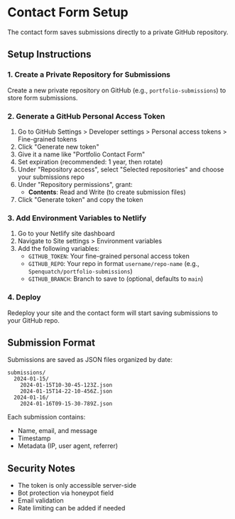 # Contact Form Setup

The contact form saves submissions directly to a private GitHub repository.

## Setup Instructions

### 1. Create a Private Repository for Submissions
Create a new private repository on GitHub (e.g., `portfolio-submissions`) to store form submissions.

### 2. Generate a GitHub Personal Access Token
1. Go to GitHub Settings > Developer settings > Personal access tokens > Fine-grained tokens
2. Click "Generate new token"
3. Give it a name like "Portfolio Contact Form"
4. Set expiration (recommended: 1 year, then rotate)
5. Under "Repository access", select "Selected repositories" and choose your submissions repo
6. Under "Repository permissions", grant:
   - **Contents**: Read and Write (to create submission files)
7. Click "Generate token" and copy the token

### 3. Add Environment Variables to Netlify
1. Go to your Netlify site dashboard
2. Navigate to Site settings > Environment variables
3. Add the following variables:
   - `GITHUB_TOKEN`: Your fine-grained personal access token
   - `GITHUB_REPO`: Your repo in format `username/repo-name` (e.g., `Spenquatch/portfolio-submissions`)
   - `GITHUB_BRANCH`: Branch to save to (optional, defaults to `main`)

### 4. Deploy
Redeploy your site and the contact form will start saving submissions to your GitHub repo.

## Submission Format
Submissions are saved as JSON files organized by date:
```
submissions/
  2024-01-15/
    2024-01-15T10-30-45-123Z.json
    2024-01-15T14-22-10-456Z.json
  2024-01-16/
    2024-01-16T09-15-30-789Z.json
```

Each submission contains:
- Name, email, and message
- Timestamp
- Metadata (IP, user agent, referrer)

## Security Notes
- The token is only accessible server-side
- Bot protection via honeypot field
- Email validation
- Rate limiting can be added if needed